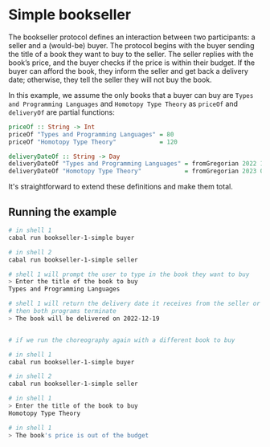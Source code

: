 # Simple bookseller

The bookseller protocol defines an interaction between two participants: a
seller and a (would-be) buyer.  The protocol begins with the buyer sending the
title of a book they want to buy to the seller.  The seller replies with the
book’s price, and the buyer checks if the price is within their budget.  If the
buyer can afford the book, they inform the seller and get back a delivery date;
otherwise, they tell the seller they will not buy the book.

In this example, we assume the only books that a buyer can buy are `Types and
Programming Languages` and `Homotopy Type Theory` as `priceOf` and `deliveryOf`
are partial functions:

```haskell
priceOf :: String -> Int
priceOf "Types and Programming Languages" = 80
priceOf "Homotopy Type Theory"            = 120

deliveryDateOf :: String -> Day
deliveryDateOf "Types and Programming Languages" = fromGregorian 2022 12 19
deliveryDateOf "Homotopy Type Theory"            = fromGregorian 2023 01 01
```

It's straightforward to extend these definitions and make them total.

## Running the example

```bash
# in shell 1
cabal run bookseller-1-simple buyer

# in shell 2
cabal run bookseller-1-simple seller

# shell 1 will prompt the user to type in the book they want to buy
> Enter the title of the book to buy
Types and Programming Languages

# shell 1 will return the delivery date it receives from the seller or out of budget
# then both programs terminate
> The book will be delivered on 2022-12-19


# if we run the choreography again with a different book to buy

# in shell 1
cabal run bookseller-1-simple buyer

# in shell 2
cabal run bookseller-1-simple seller

# in shell 1
> Enter the title of the book to buy
Homotopy Type Theory

# in shell 1
> The book's price is out of the budget
```
